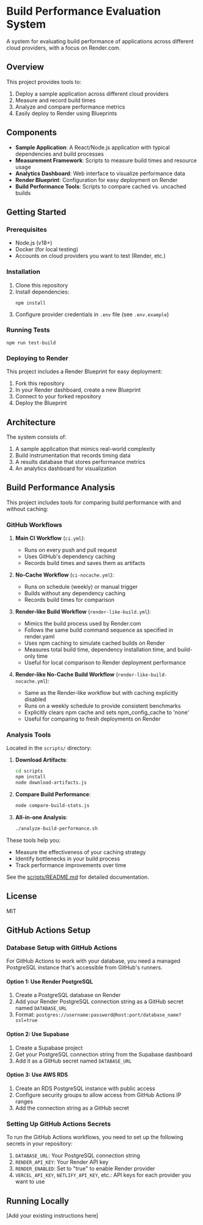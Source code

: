 # Build Performance Evaluation System

A system for evaluating build performance of applications across different cloud providers, with a focus on Render.com.

## Overview

This project provides tools to:
1. Deploy a sample application across different cloud providers
2. Measure and record build times
3. Analyze and compare performance metrics
4. Easily deploy to Render using Blueprints

## Components

- **Sample Application**: A React/Node.js application with typical dependencies and build processes
- **Measurement Framework**: Scripts to measure build times and resource usage
- **Analytics Dashboard**: Web interface to visualize performance data
- **Render Blueprint**: Configuration for easy deployment on Render
- **Build Performance Tools**: Scripts to compare cached vs. uncached builds

## Getting Started

### Prerequisites

- Node.js (v18+)
- Docker (for local testing)
- Accounts on cloud providers you want to test (Render, etc.)

### Installation

1. Clone this repository
2. Install dependencies:
   ```
   npm install
   ```
3. Configure provider credentials in `.env` file (see `.env.example`)

### Running Tests

```
npm run test-build
```

### Deploying to Render

This project includes a Render Blueprint for easy deployment:

1. Fork this repository
2. In your Render dashboard, create a new Blueprint
3. Connect to your forked repository
4. Deploy the Blueprint

## Architecture

The system consists of:
1. A sample application that mimics real-world complexity
2. Build instrumentation that records timing data
3. A results database that stores performance metrics
4. An analytics dashboard for visualization

## Build Performance Analysis

This project includes tools for comparing build performance with and without caching:

### GitHub Workflows

1. **Main CI Workflow** (`ci.yml`):
   - Runs on every push and pull request
   - Uses GitHub's dependency caching
   - Records build times and saves them as artifacts

2. **No-Cache Workflow** (`ci-nocache.yml`):
   - Runs on schedule (weekly) or manual trigger
   - Builds without any dependency caching
   - Records build times for comparison

3. **Render-like Build Workflow** (`render-like-build.yml`):
   - Mimics the build process used by Render.com
   - Follows the same build command sequence as specified in render.yaml
   - Uses npm caching to simulate cached builds on Render
   - Measures total build time, dependency installation time, and build-only time
   - Useful for local comparison to Render deployment performance

4. **Render-like No-Cache Build Workflow** (`render-like-build-nocache.yml`):
   - Same as the Render-like workflow but with caching explicitly disabled
   - Runs on a weekly schedule to provide consistent benchmarks
   - Explicitly clears npm cache and sets npm_config_cache to 'none'
   - Useful for comparing to fresh deployments on Render

### Analysis Tools

Located in the `scripts/` directory:

1. **Download Artifacts**:
   ```bash
   cd scripts
   npm install
   node download-artifacts.js
   ```

2. **Compare Build Performance**:
   ```bash
   node compare-build-stats.js
   ```

3. **All-in-one Analysis**:
   ```bash
   ./analyze-build-performance.sh
   ```

These tools help you:
- Measure the effectiveness of your caching strategy
- Identify bottlenecks in your build process
- Track performance improvements over time

See the [scripts/README.md](scripts/README.md) for detailed documentation.

## License

MIT

## GitHub Actions Setup

### Database Setup with GitHub Actions

For GitHub Actions to work with your database, you need a managed PostgreSQL instance that's accessible from GitHub's runners.

#### Option 1: Use Render PostgreSQL

1. Create a PostgreSQL database on Render
2. Add your Render PostgreSQL connection string as a GitHub secret named `DATABASE_URL`
3. Format: `postgres://username:password@host:port/database_name?ssl=true`

#### Option 2: Use Supabase

1. Create a Supabase project
2. Get your PostgreSQL connection string from the Supabase dashboard
3. Add it as a GitHub secret named `DATABASE_URL`

#### Option 3: Use AWS RDS

1. Create an RDS PostgreSQL instance with public access
2. Configure security groups to allow access from GitHub Actions IP ranges
3. Add the connection string as a GitHub secret

### Setting Up GitHub Actions Secrets

To run the GitHub Actions workflows, you need to set up the following secrets in your repository:

1. `DATABASE_URL`: Your PostgreSQL connection string
2. `RENDER_API_KEY`: Your Render API key
3. `RENDER_ENABLED`: Set to "true" to enable Render provider
4. `VERCEL_API_KEY`, `NETLIFY_API_KEY`, etc.: API keys for each provider you want to use

## Running Locally

[Add your existing instructions here] 